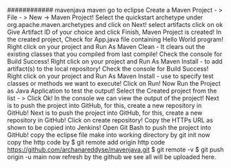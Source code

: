############ mavenjava
maven
go to eclipse
Create a Maven Project - > File - > New -> Maven Project!
Select the quickstart archetype under org.apache.maven.archetypes and click on Next! select artifacts click on ok
Give Artifact ID of your choice and click Finish, Maven Project is created!
In the created project, Check for App.java file containing Hello World program!
Right click on your project and Run As Maven Clean - It clears out the existing classes that you compiled from last compile!
Check the console for Build Success!
Right click on your project and Run As Maven Install - to add artifact(s) to the local repository!
Check the console for Build Success!
Right click on your project and Run As Maven Install - use to specify test classes or methods we want to execute!
Click on Run!
Now Run the Project as Java Application to test the output!
Select the Created project from the list - > Click Ok!
In the console we can view the output of the project!
Next is to push the project into GitHub, for this, create a new repository in GitHub!
Next is to push the project into GitHub, for this, create a new repository in GitHub!
Click on create repository!
Copy the HTTPs URL as shown to be copied into Jenkins!
Open Git Bash to push the project into GitHub!
copy the eclipse file make into working directory by git init
now copy the http code by 
$ git remote add origin http code https://github.com/archanareddyse/mavenjava.git
$ git remote -v
$ git push origin -u main
now refresh by the github we see all will be uploaded here.
